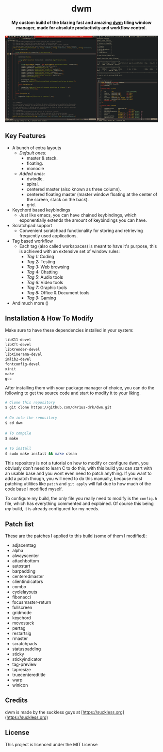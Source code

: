 <h1 align="center">
  <br>
  <a <img src="./dwm.png" alt="dwm" width="200"></a>
  <br>
  dwm
  <br>
</h1>

<h4 align="center">My custom build of the blazing fast and amazing <a href="https://dwm.suckles.org" target="_blank">dwm</a> tiling window manager, made for absolute productivity and workflow control.</h4>

![screenshot](./screenshot.png)

## Key Features

* A bunch of extra layouts
    - *Default ones:*
        - master & stack.
        - floating.
        - monocle
    - *Added ones:*
        - dwindle.
        - spiral.
        - centered master (also known as three column).
        - centered floating master (master window floating at the center of the screen, stack on the back).
        - grid.
* Keychord based keybindings
    - Just like emacs, you can have chained keybindings, which exponentially extends the amount of keybindings you can have.
* Scratchpad support
    - Convenient scratchpad functionality for storing and retrieving frequently used applications.
* Tag based workflow
    - Each tag (also called workspaces) is meant to have it's purpose, this is achieved with an extensive set of window rules:
        - *Tag 1:* Coding
        - *Tag 2:* Testing
        - *Tag 3:* Web browsing
        - *Tag 4:* Chatting
        - *Tag 5:* Audio tools
        - *Tag 6:* Video tools
        - *Tag 7:* Graphic tools
        - *Tag 8:* Office & Document tools
        - *Tag 9:* Gaming
* And much more ()

## Installation & How To Modify

Make sure to have these dependencies installed in your system:

```
libX11-devel
libXft-devel
libXrender-devel
libXinerama-devel
imlib2-devel
fontconfig-devel
xinit
make
gcc
```

After installing them with your package manager of choice, you can do the following to get the source code and start to modify it to your liking.

```bash
# Clone this repository
$ git clone https://github.com/d4r1us-drk/dwm.git

# Go into the repository
$ cd dwm

# To compile
$ make

# To install
$ sudo make install && make clean
```

This repository is not a tutorial on how to modify or configure dwm, you obviusly don't need to learn C to do this, with this build you can start with an usable base and you wont even need to patch anything. If you want to add a patch though, you will need to do this manually, because most patching utilities like `patch` and `git apply` will fail due to how much of the code base I modified myself.

To configure my build, the only file you really need to modify is the `config.h` file, which has everything commented and explained. Of course this being *my* build, it is already configured for my needs.

## Patch list

These are the patches I applied to this build (some of them I modified):

- adjacenttag
- alpha
- alwayscenter
- attachbottom
- autostart
- barpadding
- centeredmaster
- clientindicators
- combo
- cyclelayouts
- fibonacci
- focusmaster-return
- fullscreen
- gridmode
- keychord
- movestack
- pertag
- restartsig
- rmaster
- scratchpads
- statuspadding
- sticky
- stickyindicator
- tag-preview
- tapresize
- truecenteredtitle
- warp
- winicon

## Credits

dwm is made by the suckless guys at [https://suckless.org](https://suckless.org)

## License

This project is licenced under the MIT License


